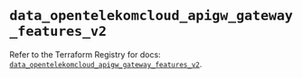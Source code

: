 # `data_opentelekomcloud_apigw_gateway_features_v2`

Refer to the Terraform Registry for docs: [`data_opentelekomcloud_apigw_gateway_features_v2`](https://registry.terraform.io/providers/opentelekomcloud/opentelekomcloud/1.36.30/docs/data-sources/apigw_gateway_features_v2).
